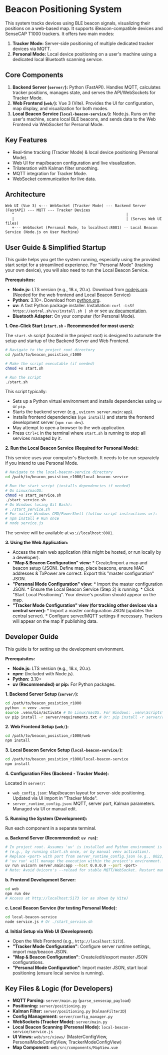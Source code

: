 # Beacon Positioning System

This system tracks devices using BLE beacon signals, visualizing their positions on a web-based map. It supports iBeacon-compatible devices and SenseCAP T1000 trackers. It offers two main modes:
1.  **Tracker Mode:** Server-side positioning of multiple dedicated tracker devices via MQTT.
2.  **Personal Mode:** Local device positioning on a user's machine using a dedicated local Bluetooth scanning service.

## Core Components

1.  **Backend Server (`server/`):** Python (FastAPI). Handles MQTT, calculates tracker positions, manages state, and serves the API/WebSockets for Tracker Mode.
2.  **Web Frontend (`web/`):** Vue 3 (Vite). Provides the UI for configuration, map display, and visualization for both modes.
3.  **Local Beacon Service (`local-beacon-service/`):** Node.js. Runs on the user's machine, scans local BLE beacons, and sends data to the Web Frontend via WebSocket for Personal Mode.

## Key Features

*   Real-time tracking (Tracker Mode) & local device positioning (Personal Mode).
*   Web UI for map/beacon configuration and live visualization.
*   Trilateration with Kalman filter smoothing.
*   MQTT integration for Tracker Mode.
*   WebSocket communication for live data.

## Architecture

```
Web UI (Vue 3) <--- WebSocket (Tracker Mode) --- Backend Server (FastAPI) --- MQTT --- Tracker Devices
   ^                                                  |
   |                                                  | (Serves Web UI files)
   +--- WebSocket (Personal Mode, to localhost:8081) -- Local Beacon Service (Node.js on User Machine)
```

## User Guide & Simplified Startup

This guide helps you get the system running, especially using the provided start script for a streamlined experience. For "Personal Mode" (tracking your own device), you will also need to run the Local Beacon Service.

**Prerequisites:**

*   **Node.js:** LTS version (e.g., 18.x, 20.x). Download from [nodejs.org](https://nodejs.org/). (Needed for the web frontend and Local Beacon Service)
*   **Python:** 3.10+. Download from [python.org](https://www.python.org/).
*   **uv:** A fast Python package installer. Installation: `curl -LsSf https://astral.sh/uv/install.sh | sh` or see [uv documentation](https://github.com/astral-sh/uv#installation).
*   **Bluetooth Adapter:** On your computer (for Personal Mode).

**1. One-Click Start (`start.sh` - Recommended for most users):**

   The `start.sh` script (located in the project root) is designed to automate the setup and startup of the Backend Server and Web Frontend.

   ```bash
   # Navigate to the project root directory
   cd /path/to/beacon_posistion_r1000

   # Make the script executable (if needed)
   chmod +x start.sh

   # Run the script
   ./start.sh
   ```
   This script typically:
   *   Sets up a Python virtual environment and installs dependencies using `uv` or `pip`.
   *   Starts the backend server (e.g., `uvicorn server.main:app`).
   *   Installs frontend dependencies (`npm install`) and starts the frontend development server (`npm run dev`).
   *   May attempt to open a browser to the web application.
   *   Press `Ctrl+C` in the terminal where `start.sh` is running to stop all services managed by it.

**2. Run the Local Beacon Service (Required for Personal Mode):**

   This service uses your computer's Bluetooth. It needs to be run separately if you intend to use Personal Mode.

   ```bash
   # Navigate to the local-beacon-service directory
   cd /path/to/beacon_posistion_r1000/local-beacon-service

   # Run the start script (installs dependencies if needed)
   # On Linux/macOS:
   chmod +x start_service.sh
   ./start_service.sh
   # On Windows (using Git Bash):
   # ./start_service.sh
   # For native Windows CMD/PowerShell (follow script instructions or):
   # npm install # Run once
   # node service.js
   ```
   The service will be available at `ws://localhost:8081`.

**3. Using the Web Application:**

   *   Access the main web application (this might be hosted, or run locally by a developer).
   *   **"Map & Beacon Configuration" view:**
      *   Create/Import a map and beacon setup (JSON). Define map, place beacons, ensure MAC addresses & TxPower are correct. Export this "master configuration" JSON.
   *   **"Personal Mode Configuration" view:**
      *   Import the master configuration JSON.
      *   Ensure the Local Beacon Service (Step 2) is running.
      *   Click "Start Local Positioning". Your device's position should appear on the map.
   *   **"Tracker Mode Configuration" view (for tracking other devices via a central server):**
      *   Import a master configuration JSON (updates the central server).
      *   Configure server/MQTT settings if necessary. Trackers will appear on the map if publishing data.

## Developer Guide

This guide is for setting up the development environment.

**Prerequisites:**

*   **Node.js:** LTS version (e.g., 18.x, 20.x).
*   **npm:** (Included with Node.js).
*   **Python:** 3.10+
*   **uv (Recommended) or pip:** For Python packages.

**1. Backend Server Setup (`server/`):**

   ```bash
   cd /path/to/beacon_posistion_r1000
   python -m venv .venv
   source .venv/bin/activate # On Linux/macOS. For Windows: .venv\Scripts\activate
   uv pip install -r server/requirements.txt # Or: pip install -r server/requirements.txt
   ```

**2. Web Frontend Setup (`web/`):**

```bash
cd /path/to/beacon_posistion_r1000/web
npm install
```

**3. Local Beacon Service Setup (`local-beacon-service/`):**

```bash
cd /path/to/beacon_posistion_r1000/local-beacon-service
npm install
```

**4. Configuration Files (Backend - Tracker Mode):**

Located in `server/`:
*   `web_config.json`: Map/beacon layout for server-side positioning. Updated via UI import in "Tracker Mode".
*   `server_runtime_config.json`: MQTT, server port, Kalman parameters. Managed via UI or manual edit.

**5. Running the System (Development):**

Run each component in a separate terminal.

**a. Backend Server (Recommended: `uv run`):**

```bash
# In project root. Assumes 'uv' is installed and Python environment is set up
# (e.g., by running start.sh once, or by manual venv activation).
# Replace <port> with port from server_runtime_config.json (e.g., 8022, 8000).
# 'uv run' will manage the execution within the project's environment.
uv run uvicorn server.main:app --host 0.0.0.0 --port <port>
# Note: Avoid Uvicorn's --reload for stable MQTT/WebSocket. Restart manually if needed.
```

**b. Frontend Development Server:**
   ```bash
   cd web
   npm run dev 
   # Access at http://localhost:5173 (or as shown by Vite)
   ```

**c. Local Beacon Service (for testing Personal Mode):**
   ```bash
   cd local-beacon-service
   node service.js # Or ./start_service.sh
   ```

**d. Initial Setup via Web UI (Development):**
   *   Open the Web Frontend (e.g., `http://localhost:5173`).
   *   **"Tracker Mode Configuration"**: Configure server runtime settings, import map/beacon JSON.
   *   **"Map & Beacon Configuration"**: Create/edit/export master JSON configurations.
   *   **"Personal Mode Configuration"**: Import master JSON, start local positioning (ensure local service is running).

## Key Files & Logic (for Developers)

*   **MQTT Parsing:** `server/main.py` (`parse_sensecap_payload`)
*   **Positioning:** `server/positioning.py`
*   **Kalman Filter:** `server/positioning.py` (`KalmanFilter2D`)
*   **Config Management:** `server/config_manager.py`
*   **WebSockets (Tracker Mode):** `server/main.py`
*   **Local Beacon Scanning (Personal Mode):** `local-beacon-service/service.js`
*   **UI Views:** `web/src/views/` (MasterConfigView, PersonalModeConfigView, TrackerModeConfigView)
*   **Map Component:** `web/src/components/MapView.vue`

